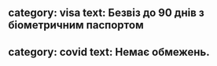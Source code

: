 category: visa
text: Безвіз до 90 днів з біометричним паспортом
---
category: covid
text: Немає обмежень.
---
